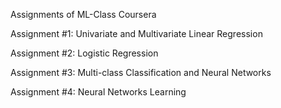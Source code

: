 Assignments of ML-Class Coursera

Assignment #1: Univariate and Multivariate Linear Regression 

Assignment #2: Logistic Regression

Assignment #3: Multi-class Classification and Neural Networks

Assignment #4: Neural Networks Learning
